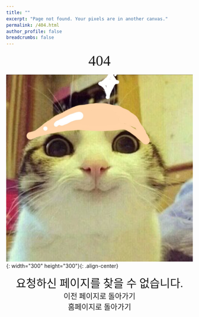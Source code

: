 ```yaml
---
title: ""
excerpt: "Page not found. Your pixels are in another canvas."
permalink: /404.html
author_profile: false
breadcrumbs: false
---
```

<style>
  @font-face{
      font-family: 'JetBrains Mono';
      src: url('https://raw.githubusercontent.com/JetBrains/JetBrainsMono/master/fonts/webfonts/JetBrainsMono-Regular.woff2') format('woff2'),
            url('https://raw.githubusercontent.com/JetBrains/JetBrainsMono/master/fonts/ttf/JetBrainsMono-Regular.ttf') format('truetype');
      font-weight: normal;
      font-style: normal;
  }
  @import url('https://cdn.rawgit.com/moonspam/NanumSquare/master/nanumsquare.css');

  #backtolast:hover {
    text-decoration: underline;
  }
</style>
<div align="center" style="font-size: 40px; font-family: 'JetBrains Mono';">404</div>

![404](/assets/404.jpg "친구가 만든거..."){: width="300" height="300"}{: .align-center}

<div align="center" style="font-size: 30px; font-family: 'nanumsquare';">요청하신 페이지를 찾을 수 없습니다.</div>

<div onclick="window.history.back()" align="center" style="font-size: 20px; font-family: 'nanumsquare'; cursor: pointer;" id="backtolast">이전 페이지로 돌아가기</div><div onclick="location.href='https://ylwbook.github.io/'" align="center" style="font-size: 20px; font-family: 'nanumsquare'; cursor: pointer;" id="backtolast">홈페이지로 돌아가기</div>

<script>
  var GOOG_FIXURL_LANG = 'en';
  var GOOG_FIXURL_SITE = 'https://wonillism.github.io'
</script>
<script src="https://linkhelp.clients.google.com/tbproxy/lh/wm/fixurl.js">
</script>
